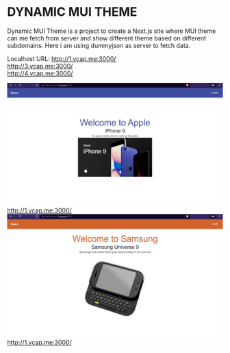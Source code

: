 # DYNAMIC MUI THEME

Dynamic MUI Theme is a project to create a Next.js site where MUI theme can me fetch from server and show different theme based on different subdomains.
Here i am using dummyjson as server to fetch data.

Localhost URL:
  http://1.vcap.me:3000/ <br/>
  http://3.vcap.me:3000/ <br/>
  http://4.vcap.me:3000/ <br/>

![alt text](https://github.com/uddipan32/dynamic_mui_theme/blob/main/public/1.JPG)
http://1.vcap.me:3000/
![alt text](https://github.com/uddipan32/dynamic_mui_theme/blob/main/public/2.JPG)
http://1.vcap.me:3000/

